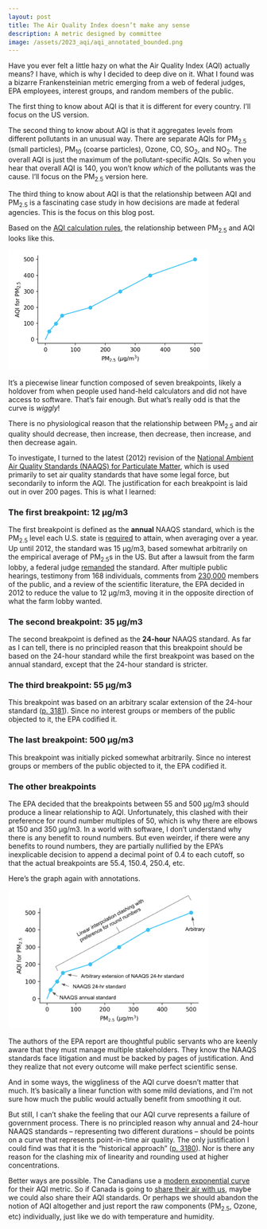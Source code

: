```yaml
---
layout: post
title: The Air Quality Index doesn’t make any sense
description: A metric designed by committee 
image: /assets/2023_aqi/aqi_annotated_bounded.png
---
```


Have you ever felt a little hazy on what the Air Quality Index (AQI) actually means? I have, which is why I decided to deep dive on it. What I found was a bizarre Frankensteinian metric emerging from a web of federal judges, EPA employees, interest groups, and random members of the public. 

The first thing to know about AQI is that it is different for every country. I’ll focus on the US version.

The second thing to know about AQI is that it aggregates levels from different pollutants in an unusual way. There are separate AQIs for PM<sub>2.5</sub> (small particles), PM<sub>10</sub> (coarse particles), Ozone, CO, SO<sub>2</sub>, and NO<sub>2</sub>. The overall AQI is just the maximum of the pollutant-specific AQIs. So when you hear that overall AQI is 140, you won’t know _which_ of the pollutants was the cause. I’ll focus on the PM<sub>2.5</sub> version here.

The third thing to know about AQI is that the relationship between AQI and PM<sub>2.5</sub> is a fascinating case study in how decisions are made at federal agencies. This is the focus on this blog post.

Based on the [AQI calculation rules](https://www.airnow.gov/sites/default/files/2020-05/aqi-technical-assistance-document-sept2018.pdf), the relationship between PM<sub>2.5</sub> and AQI looks like this.

<div class="wrapper">
  <img src='/assets/2023_aqi/aqi.png' class="inner" style="position:relative border: #222 2px solid; max-width:80%;" >
</div>

It’s a piecewise linear function composed of seven breakpoints, likely a holdover from when people used hand-held calculators and did not have access to software. That’s fair enough. But what’s really odd is that the curve is _wiggly_! 

There is no physiological reason that the relationship between PM<sub>2.5</sub> and air quality should decrease, then increase, then decrease, then increase, and then decrease again. 

To investigate, I turned to the latest (2012) revision of the [National Ambient Air Quality Standards (NAAQS) for Particulate Matter](https://www.govinfo.gov/content/pkg/FR-2013-01-15/pdf/2012-30946.pdf), which is used primarily to set air quality standards that have some legal force, but secondarily to inform the AQI. The justification for each breakpoint is laid out in over 200 pages. This is what I learned:

### The first breakpoint: 12 μg/m3
The first breakpoint is defined as the **annual** NAAQS standard, which is the PM<sub>2.5</sub> level each U.S. state is [required](https://ww2.arb.ca.gov/resources/national-ambient-air-quality-standards) to attain, when averaging over a year. Up until 2012, the standard was 15 μg/m3, based somewhat arbitrarily on the empirical average of PM<sub>2.5</sub>s in the US. But after a lawsuit from the farm lobby, a federal judge [remanded](https://casetext.com/case/american-farm-v-epa) the standard. After multiple public hearings, testimony from 168 individuals, comments from [230,000](https://www.regulations.gov/docket/EPA-HQ-OAR-2007-0492) members of the public, and a review of the scientific literature, the EPA decided in 2012 to reduce the value to 12 μg/m3, moving it in the opposite direction of what the farm lobby wanted.

### The second breakpoint: 35 μg/m3
The second breakpoint is defined as the **24-hour** NAAQS standard. As far as I can tell, there is no principled reason that this breakpoint should be based on the 24-hour standard while the first breakpoint was based on the annual standard, except that the 24-hour standard is stricter. 

### The third breakpoint: 55 μg/m3
This breakpoint was based on an arbitrary scalar extension of the 24-hour standard ([p. 3181](https://www.govinfo.gov/content/pkg/FR-2013-01-15/pdf/2012-30946.pdf)). Since no interest groups or members of the public objected to it, the EPA codified it.

### The last breakpoint: 500 μg/m3
This breakpoint was initially picked somewhat arbitrarily. Since no interest groups or members of the public objected to it, the EPA codified it.

### The other breakpoints
The EPA decided that the breakpoints between 55 and 500 μg/m3 should produce a linear relationship to AQI. Unfortunately, this clashed with their preference for round number multiples of 50, which is why there are elbows at 150 and 350 μg/m3. In a world with software, I don’t understand why there is any benefit to round numbers. But even weirder, if there were any benefits to round numbers, they are partially nullified by the EPA’s inexplicable decision to append a decimal point of 0.4 to each cutoff, so that the actual breakpoints are 55.4, 150.4, 250.4, etc.

Here’s the graph again with annotations.

<div class="wrapper">
  <img src='/assets/2023_aqi/aqi_annotated.png' class="inner" style="position:relative border: #222 2px solid; max-width:80%;" >
</div>

The authors of the EPA report are thoughtful public servants who are keenly aware that they must manage multiple stakeholders. They know the NAAQS standards face litigation and must be backed by pages of justification. And they realize that not every outcome will make perfect scientific sense.

And in some ways, the wiggliness of the AQI curve doesn’t matter that much. It’s basically a linear function with some mild deviations, and I’m not sure how much the public would actually benefit from smoothing it out. 

But still, I can’t shake the feeling that our AQI curve represents a failure of government process. There is no principled reason why annual and 24-hour NAAQS standards – representing two different durations – should be points on a curve that represents point-in-time air quality. The only justification I could find was that it is the “historical approach” ([p. 3180](https://www.govinfo.gov/content/pkg/FR-2013-01-15/pdf/2012-30946.pdf)). Nor is there any reason for the clashing mix of linearity and rounding used at higher concentrations. 

Better ways are possible. The Canadians use a [modern exponential curve](https://en.wikipedia.org/wiki/Air_Quality_Health_Index_(Canada)) for their AQI metric. So if Canada is going to [share their air with us](https://www.nytimes.com/live/2023/06/07/us/canada-wildfires-air-quality-smoke), maybe we could also share their AQI standards. Or perhaps we should abandon the notion of AQI altogether and just report the raw components (PM<sub>2.5</sub>, Ozone, etc) individually, just like we do with temperature and humidity. 
